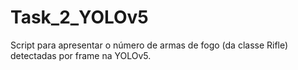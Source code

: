 # Task_2_YOLOv5
Script para apresentar o número de armas de fogo (da classe Rifle) detectadas por frame na YOLOv5.

